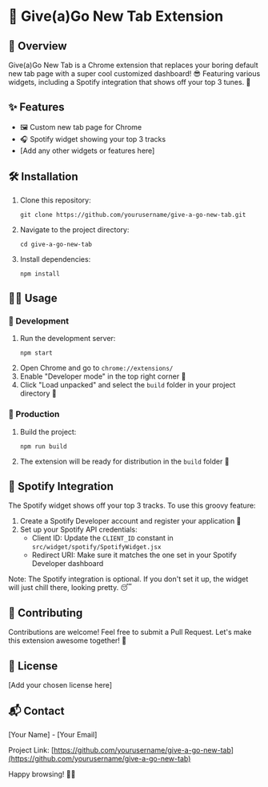 # 🚀 Give(a)Go New Tab Extension

## 🌟 Overview

Give(a)Go New Tab is a Chrome extension that replaces your boring default new tab page with a super cool customized dashboard! 😎 Featuring various widgets, including a Spotify integration that shows off your top 3 tunes. 🎵

## ✨ Features

- 🖼️ Custom new tab page for Chrome
- 🎧 Spotify widget showing your top 3 tracks
- [Add any other widgets or features here]

## 🛠️ Installation

1. Clone this repository:
   ```
   git clone https://github.com/yourusername/give-a-go-new-tab.git
   ```
2. Navigate to the project directory:
   ```
   cd give-a-go-new-tab
   ```
3. Install dependencies:
   ```
   npm install
   ```

## 🏃‍♂️ Usage

### 🔬 Development

1. Run the development server:
   ```
   npm start
   ```
2. Open Chrome and go to `chrome://extensions/`
3. Enable "Developer mode" in the top right corner 🔧
4. Click "Load unpacked" and select the `build` folder in your project directory 📁

### 🚀 Production

1. Build the project:
   ```
   npm run build
   ```
2. The extension will be ready for distribution in the `build` folder 🎉

## 🎵 Spotify Integration

The Spotify widget shows off your top 3 tracks. To use this groovy feature:

1. Create a Spotify Developer account and register your application 🎹
2. Set up your Spotify API credentials:
   - Client ID: Update the `CLIENT_ID` constant in `src/widget/spotify/SpotifyWidget.jsx`
   - Redirect URI: Make sure it matches the one set in your Spotify Developer dashboard

Note: The Spotify integration is optional. If you don't set it up, the widget will just chill there, looking pretty. 😴

## 🤝 Contributing

Contributions are welcome! Feel free to submit a Pull Request. Let's make this extension awesome together! 💪

## 📜 License

[Add your chosen license here]

## 📬 Contact

[Your Name] - [Your Email]

Project Link: [https://github.com/yourusername/give-a-go-new-tab](https://github.com/yourusername/give-a-go-new-tab)

Happy browsing! 🌈🦄